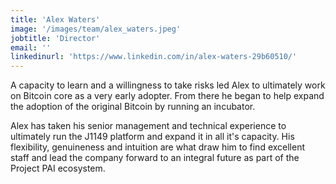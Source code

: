 ```yaml
---
title: 'Alex Waters'
image: '/images/team/alex_waters.jpeg'
jobtitle: 'Director'
email: ''
linkedinurl: 'https://www.linkedin.com/in/alex-waters-29b60510/'
---
```


A capacity to learn and a willingness to take risks led Alex to ultimately work on Bitcoin core as a very early adopter. From there he began to help expand the adoption of the original Bitcoin by running an incubator.

Alex has taken his senior management and technical experience to ultimately run the J1149 platform and expand it in all it's capacity. His flexibility, genuineness and intuition are what draw him to find excellent staff and lead the company forward to an integral future as part of the Project PAI ecosystem.
